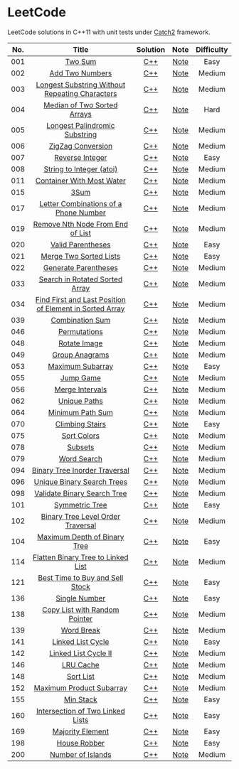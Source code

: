 # LeetCode

LeetCode solutions in C++11 with unit tests under [Catch2](https://github.com/catchorg/Catch2) framework.

| No.  |                            Title                             |                           Solution                           |                             Note                             | Difficulty |
| :--: | :----------------------------------------------------------: | :----------------------------------------------------------: | :----------------------------------------------------------: | :--------: |
| 001  |      [Two Sum](https://leetcode.com/problems/two-sum/)       |        [C++](./Problems/001.%20Two%20Sum/solution.h)         |        [Note](./Problems/001.%20Two%20Sum/README.md)         |    Easy    |
| 002  | [Add Two Numbers](https://leetcode.com/problems/add-two-numbers/) |   [C++](./Problems/002.%20Add%20Two%20Numbers/solution.h)    |   [Note](./Problems/002.%20Add%20Two%20Numbers/README.md)    |   Medium   |
| 003  | [Longest Substring Without Repeating Characters](https://leetcode.com/problems/longest-substring-without-repeating-characters/) | [C++](./Problems/003.%20Longest%20Substring%20Without%20Repeating%20Characters/solution.h) | [Note](./Problems/003.%20Longest%20Substring%20Without%20Repeating%20Characters/README.md) |   Medium   |
| 004  | [Median of Two Sorted Arrays](https://leetcode.com/problems/median-of-two-sorted-arrays/) | [C++](./Problems/004.%20Median%20of%20Two%20Sorted%20Arrays/solution.h) | [Note](./Problems/004.%20Median%20of%20Two%20Sorted%20Arrays/README.md) |    Hard    |
| 005  | [Longest Palindromic Substring](https://leetcode.com/problems/longest-palindromic-substring/) | [C++](./Problems/005.%20Longest%20Palindromic%20Substring/solution.h) | [Note](./Problems/005.%20Longest%20Palindromic%20Substring/README.md) |   Medium   |
| 006  | [ZigZag Conversion](https://leetcode.com/problems/zigzag-conversion/) |   [C++](./Problems/006.%20ZigZag%20Conversion/solution.h)    |   [Note](./Problems/006.%20ZigZag%20Conversion/README.md)    |   Medium   |
| 007  | [Reverse Integer](https://leetcode.com/problems/reverse-integer/) |    [C++](./Problems/007.%20Reverse%20Integer/solution.h)     |    [Note](./Problems/007.%20Reverse%20Integer/README.md)     |    Easy    |
| 008  | [String to Integer (atoi)](https://leetcode.com/problems/string-to-integer-atoi/) | [C++](./Problems/008.%20String%20to%20Integer%20(atoi)/solution.h) | [Note](./Problems/008.%20String%20to%20Integer%20(atoi)/README.md) |   Medium   |
| 011  | [Container With Most Water](https://leetcode.com/problems/container-with-most-water/) | [C++](./Problems/011.%20Container%20With%20Most%20Water/solution.h) | [Note](./Problems/011.%20Container%20With%20Most%20Water/README.md) |   Medium   |
| 015  |         [3Sum](https://leetcode.com/problems/3sum/)          |           [C++](./Problems/015.%203Sum/solution.h)           |           [Note](./Problems/015.%203Sum/README.md)           |   Medium   |
| 017  | [Letter Combinations of a Phone Number](https://leetcode.com/problems/letter-combinations-of-a-phone-number/) | [C++](./Problems/017.%20Letter%20Combinations%20of%20a%20Phone%20Number/solution.h) | [Note](./Problems/017.%20Letter%20Combinations%20of%20a%20Phone%20Number/README.md) |   Medium   |
| 019  | [Remove Nth Node From End of List](https://leetcode.com/problems/remove-nth-node-from-end-of-list/) | [C++](./Problems/019.%20Remove%20Nth%20Node%20From%20End%20of%20List/solution.h) | [Note](./Problems/019.%20Remove%20Nth%20Node%20From%20End%20of%20List/README.md) |   Medium   |
| 020  | [Valid Parentheses](https://leetcode.com/problems/valid-parentheses/) |   [C++](./Problems/020.%20Valid%20Parentheses/solution.h)    |   [Note](./Problems/020.%20Valid%20Parentheses/README.md)    |    Easy    |
| 021  | [Merge Two Sorted Lists](https://leetcode.com/problems/merge-two-sorted-lists/) | [C++](./Problems/021.%20Merge%20Two%20Sorted%20Lists/solution.h) | [Note](./Problems/021.%20Merge%20Two%20Sorted%20Lists/README.md) |    Easy    |
| 022  | [Generate Parentheses](https://leetcode.com/problems/generate-parentheses/) |  [C++](./Problems/022.%20Generate%20Parentheses/solution.h)  |  [Note](./Problems/022.%20Generate%20Parentheses/README.md)  |   Medium   |
| 033  | [Search in Rotated Sorted Array](https://leetcode.com/problems/search-in-rotated-sorted-array/) | [C++](./Problems/033.%20Search%20in%20Rotated%20Sorted%20Array/solution.h) | [Note](./Problems/033.%20Search%20in%20Rotated%20Sorted%20Array/README.md) |   Medium   |
| 034  | [Find First and Last Position of Element in Sorted Array](https://leetcode.com/problems/find-first-and-last-position-of-element-in-sorted-array/) | [C++](./Problems/034.%20Find%20First%20and%20Last%20Position%20of%20Element%20in%20Sorted%20Array/solution.h) | [Note](./Problems/034.%20Find%20First%20and%20Last%20Position%20of%20Element%20in%20Sorted%20Array/README.md) |   Medium   |
| 039  | [Combination Sum](https://leetcode.com/problems/combination-sum/) |    [C++](./Problems/039.%20Combination%20Sum/solution.h)     |    [Note](./Problems/039.%20Combination%20Sum/README.md)     |   Medium   |
| 046  | [Permutations](https://leetcode.com/problems/permutations/)  |       [C++](./Problems/046.%20Permutations/solution.h)       |       [Note](./Problems/046.%20Permutations/README.md)       |   Medium   |
| 048  | [Rotate Image](https://leetcode.com/problems/rotate-image/)  |      [C++](./Problems/048.%20Rotate%20Image/solution.h)      |      [Note](./Problems/048.%20Rotate%20Image/README.md)      |   Medium   |
| 049  | [Group Anagrams](https://leetcode.com/problems/group-anagrams/) |     [C++](./Problems/049.%20Group%20Anagrams/solution.h)     |     [Note](./Problems/049.%20Group%20Anagrams/README.md)     |   Medium   |
| 053  | [Maximum Subarray](https://leetcode.com/problems/maximum-subarray) |    [C++](./Problems/053.%20Maximum%20Subarray/solution.h)    |    [Note](./Problems/053.%20Maximum%20Subarray/README.md)    |    Easy    |
| 055  |    [Jump Game](https://leetcode.com/problems/jump-game/)     |       [C++](./Problems/055.%20Jump%20Game/solution.h)        |       [Note](./Problems/055.%20Jump%20Game/README.md)        |   Medium   |
| 056  | [Merge Intervals](https://leetcode.com/problems/merge-intervals/) |    [C++](./Problems/056.%20Merge%20Intervals/solution.h)     |    [Note](./Problems/056.%20Merge%20Intervals/README.md)     |   Medium   |
| 062  | [Unique Paths](https://leetcode.com/problems/unique-paths/)  |      [C++](./Problems/062.%20Unique%20Paths/solution.h)      |      [Note](./Problems/062.%20Unique%20Paths/README.md)      |   Medium   |
| 064  | [Minimum Path Sum](https://leetcode.com/problems/minimum-path-sum/) |   [C++](./Problems/064.%20Minimum%20Path%20Sum/solution.h)   |   [Note](./Problems/064.%20Minimum%20Path%20Sum/README.md)   |   Medium   |
| 070  | [Climbing Stairs](https://leetcode.com/problems/climbing-stairs/) |    [C++](./Problems/070.%20Climbing%20Stairs/solution.h)     |    [Note](./Problems/070.%20Climbing%20Stairs/README.md)     |    Easy    |
| 075  |  [Sort Colors](https://leetcode.com/problems/sort-colors/)   |      [C++](./Problems/075.%20Sort%20Colors/solution.h)       |      [Note](./Problems/075.%20Sort%20Colors/README.md)       |   Medium   |
| 078  |      [Subsets](https://leetcode.com/problems/subsets/)       |         [C++](./Problems/078.%20Subsets/solution.h)          |         [Note](./Problems/078.%20Subsets/README.md)          |   Medium   |
| 079  |  [Word Search](https://leetcode.com/problems/word-search/)   |      [C++](./Problems/079.%20Word%20Search/solution.h)       |      [Note](./Problems/079.%20Word%20Search/README.md)       |   Medium   |
| 094  | [Binary Tree Inorder Traversal](https://leetcode.com/problems/binary-tree-inorder-traversal/) | [C++](./Problems/094.%20Binary%20Tree%20Inorder%20Traversal/solution.h) | [Note](./Problems/094.%20Binary%20Tree%20Inorder%20Traversal/README.md) |   Medium   |
| 096  | [Unique Binary Search Trees](https://leetcode.com/problems/unique-binary-search-trees/) | [C++](./Problems/096.%20Unique%20Binary%20Search%20Trees/solution.h) | [Note](./Problems/096.%20Unique%20Binary%20Search%20Trees/README.md) |   Medium   |
| 098  | [Validate Binary Search Tree](https://leetcode.com/problems/validate-binary-search-tree/) | [C++](./Problems/098.%20Validate%20Binary%20Search%20Tree/solution.h) | [Note](./Problems/098.%20Validate%20Binary%20Search%20Tree/README.md) |   Medium   |
| 101  | [Symmetric Tree](https://leetcode.com/problems/symmetric-tree/) |     [C++](./Problems/101.%20Symmetric%20Tree/solution.h)     |     [Note](./Problems/101.%20Symmetric%20Tree/README.md)     |    Easy    |
| 102  | [Binary Tree Level Order Traversal](https://leetcode.com/problems/binary-tree-level-order-traversal/) | [C++](./Problems/102.%20Binary%20Tree%20Level%20Order%20Traversal/solution.h) | [Note](./Problems/102.%20Binary%20Tree%20Level%20Order%20Traversal/README.md) |   Medium   |
| 104  | [Maximum Depth of Binary Tree](https://leetcode.com/problems/maximum-depth-of-binary-tree/) | [C++](./Problems/104.%20Maximum%20Depth%20of%20Binary%20Tree/solution.h) | [Note](./Problems/104.%20Maximum%20Depth%20of%20Binary%20Tree/README.md) |    Easy    |
| 114  | [Flatten Binary Tree to Linked List](https://leetcode.com/problems/flatten-binary-tree-to-linked-list/) | [C++](./Problems/114.%20Flatten%20Binary%20Tree%20to%20Linked%20List/solution.h) | [Note](./Problems/114.%20Flatten%20Binary%20Tree%20to%20Linked%20List/README.md) |   Medium   |
| 121  | [Best Time to Buy and Sell Stock](https://leetcode.com/problems/best-time-to-buy-and-sell-stock/) | [C++](./Problems/121.%20Best%20Time%20to%20Buy%20and%20Sell%20Stock/solution.h) | [Note](./Problems/121.%20Best%20Time%20to%20Buy%20and%20Sell%20Stock/README.md) |    Easy    |
| 136  | [Single Number](https://leetcode.com/problems/single-number/) |     [C++](./Problems/136.%20Single%20Number/solution.h)      |     [Note](./Problems/136.%20Single%20Number/README.md)      |    Easy    |
| 138  | [Copy List with Random Pointer](https://leetcode.com/problems/copy-list-with-random-pointer/) | [C++](./Problems/138.%20Copy%20List%20with%20Random%20Pointer/solution.h) | [Note](./Problems/138.%20Copy%20List%20with%20Random%20Pointer/README.md) |   Medium   |
| 139  |   [Word Break](https://leetcode.com/problems/word-break/)    |       [C++](./Problems/139.%20Word%20Break/solution.h)       |       [Note](./Problems/139.%20Word%20Break/README.md)       |   Medium   |
| 141  | [Linked List Cycle](https://leetcode.com/problems/linked-list-cycle/) |  [C++](./Problems/141.%20Linked%20List%20Cycle/solution.h)   |  [Note](./Problems/141.%20Linked%20List%20Cycle/README.md)   |    Easy    |
| 142  | [Linked List Cycle II](https://leetcode.com/problems/linked-list-cycle-ii/) | [C++](./Problems/142.%20Linked%20List%20Cycle%20II/solution.h) | [Note](./Problems/142.%20Linked%20List%20Cycle%20II/README.md) |   Medium   |
| 146  |    [LRU Cache](https://leetcode.com/problems/lru-cache/)     |       [C++](./Problems/146.%20LRU%20Cache/solution.h)        |       [Note](./Problems/146.%20LRU%20Cache/README.md)        |   Medium   |
| 148  |    [Sort List](https://leetcode.com/problems/sort-list/)     |       [C++](./Problems/148.%20Sort%20List/solution.h)        |       [Note](./Problems/148.%20Sort%20List/README.md)        |   Medium   |
| 152  | [Maximum Product Subarray](https://leetcode.com/problems/maximum-product-subarray/) | [C++](./Problems/152.%20Maximum%20Product%20Subarray/solution.h) | [Note](./Problems/152.%20Maximum%20Product%20Subarray/README.md) |   Medium   |
| 155  |    [Min Stack](https://leetcode.com/problems/min-stack/)     |       [C++](./Problems/155.%20Min%20Stack/solution.h)        |       [Note](./Problems/155.%20Min%20Stack/README.md)        |    Easy    |
| 160  | [Intersection of Two Linked Lists](https://leetcode.com/problems/intersection-of-two-linked-lists/) | [C++](./Problems/160.%20Intersection%20of%20Two%20Linked%20Lists/solution.h) | [Note](./Problems/160.%20Intersection%20of%20Two%20Linked%20Lists/README.md) |    Easy    |
| 169  | [Majority Element](https://leetcode.com/problems/majority-element/) |    [C++](./Problems/169.%20Majority%20Element/solution.h)    |    [Note](./Problems/169.%20Majority%20Element/README.md)    |    Easy    |
| 198  |  [House Robber](https://leetcode.com/problems/house-robber)  |      [C++](./Problems/198.%20House%20Robber/solution.h)      |      [Note](./Problems/198.%20House%20Robber/README.md)      |    Easy    |
| 200  | [Number of Islands](https://leetcode.com/problems/number-of-islands) |  [C++](./Problems/200.%20Number%20of%20Islands/solution.h)   |  [Note](./Problems/200.%20Number%20of%20Islands/README.md)   |   Medium   |





